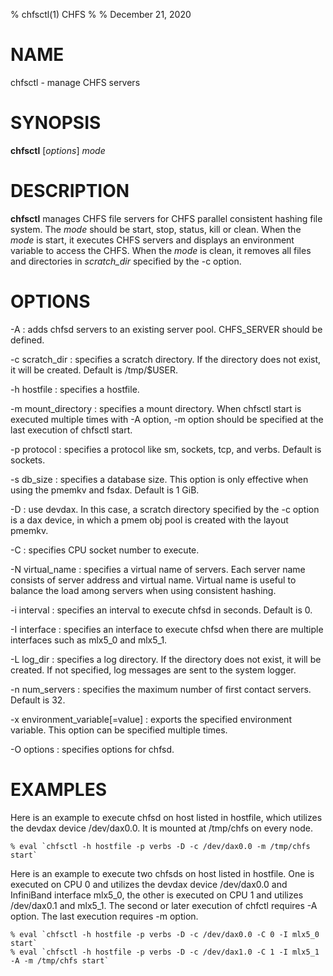 % chfsctl(1) CHFS
%
% December 21, 2020

# NAME
chfsctl - manage CHFS servers

# SYNOPSIS
**chfsctl** [_options_] _mode_

# DESCRIPTION
**chfsctl** manages CHFS file servers for CHFS parallel consistent hashing file system.  The _mode_ should be start, stop, status, kill or clean.  When the _mode_ is start, it executes CHFS servers and displays an environment variable to access the CHFS.  When the _mode_ is clean, it removes all files and directories in *scratch_dir* specified by the -c option.

# OPTIONS
-A
: adds chfsd servers to an existing server pool.  CHFS_SERVER should be defined.

-c scratch_dir
: specifies a scratch directory.  If the directory does not exist, it will be created.  Default is /tmp/$USER.

-h hostfile
: specifies a hostfile.

-m mount_directory
: specifies a mount directory.  When chfsctl start is executed multiple times with -A option, -m option should be specified at the last execution of chfsctl start.

-p protocol
: specifies a protocol like sm, sockets, tcp, and verbs.  Default is sockets.

-s db_size
: specifies a database size.  This option is only effective when using the pmemkv and fsdax.  Default is 1 GiB.

-D
: use devdax.  In this case, a scratch directory specified by the -c option is a dax device, in which a pmem obj pool is created with the layout pmemkv.

-C
: specifies CPU socket number to execute.

-N virtual_name
: specifies a virtual name of servers.  Each server name consists of server address and virtual name.  Virtual name is useful to balance the load among servers when using consistent hashing.

-i interval
: specifies an interval to execute chfsd in seconds.  Default is 0.

-I interface
: specifies an interface to execute chfsd when there are multiple interfaces such as mlx5_0 and mlx5_1.

-L log_dir
: specifies a log directory.  If the directory does not exist, it will be created.  If not specified, log messages are sent to the system logger.

-n num_servers
: specifies the maximum number of first contact servers.  Default is 32.

-x environment_variable[=value]
: exports the specified environment variable.  This option can be specified multiple times.

-O options
: specifies options for chfsd.

# EXAMPLES
Here is an example to execute chfsd on host listed in hostfile, which utilizes the devdax device /dev/dax0.0.  It is mounted at /tmp/chfs on every node.

    % eval `chfsctl -h hostfile -p verbs -D -c /dev/dax0.0 -m /tmp/chfs start`

Here is an example to execute two chfsds on host listed in hostfile.  One is executed on CPU 0 and utilizes the devdax device /dev/dax0.0 and InfiniBand interface mlx5_0, the other is executed on CPU 1 and utilizes /dev/dax0.1 and mlx5_1.  The second or later execution of chfctl requires -A option.  The last execution requires -m option.

    % eval `chfsctl -h hostfile -p verbs -D -c /dev/dax0.0 -C 0 -I mlx5_0 start`
    % eval `chfsctl -h hostfile -p verbs -D -c /dev/dax1.0 -C 1 -I mlx5_1 -A -m /tmp/chfs start`
